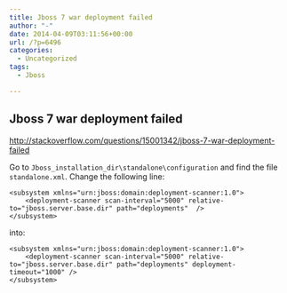 ```yaml
---
title: Jboss 7 war deployment failed
author: "-"
date: 2014-04-09T03:11:56+00:00
url: /?p=6496
categories:
  - Uncategorized
tags:
  - Jboss

---
```

## Jboss 7 war deployment failed
http://stackoverflow.com/questions/15001342/jboss-7-war-deployment-failed

Go to `Jboss_installation_dir\standalone\configuration` and find the file `standalone.xml`. Change the following line:

    <subsystem xmlns="urn:jboss:domain:deployment-scanner:1.0">
        <deployment-scanner scan-interval="5000" relative-to="jboss.server.base.dir" path="deployments"  />
    </subsystem>

into:

    <subsystem xmlns="urn:jboss:domain:deployment-scanner:1.0">
        <deployment-scanner scan-interval="5000" relative-to="jboss.server.base.dir" path="deployments" deployment-timeout="1000" />
    </subsystem>